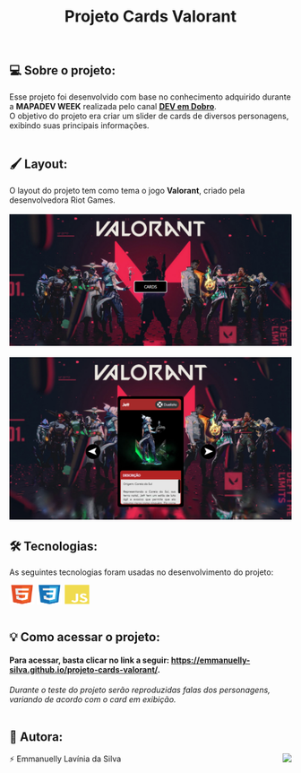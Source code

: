 <h1 align="center">Projeto Cards Valorant</h1>
<br>

## 💻 Sobre o projeto:

Esse projeto foi desenvolvido com base no conhecimento adquirido durante a **MAPADEV WEEK** realizada pelo canal <a href="https://www.youtube.com/c/DevemDobro">**DEV em Dobro**</a>.
<br>
O objetivo do projeto era criar um slider de cards de diversos personagens, exibindo suas principais informações. 
<br><br>

## 🖌️ Layout:

O layout do projeto tem como tema o jogo **Valorant**, criado pela desenvolvedora Riot Games.
<br><br>
<img src="./src/img/menu-valorant.png"/>
<br><Br>
<img src="./src/img/page-valorant.png"/>
<br>

## 🛠 Tecnologias:

As seguintes tecnologias foram usadas no desenvolvimento do projeto:

<div>
  <img align="center" alt="HTML" height="35" width="45" src="https://raw.githubusercontent.com/devicons/devicon/master/icons/html5/html5-original.svg">
  <img align="center" alt="CSS" height="35" width="45" src="https://raw.githubusercontent.com/devicons/devicon/master/icons/css3/css3-original.svg">
  <img align="center" alt="Js" height="35" width="45" src="https://raw.githubusercontent.com/devicons/devicon/master/icons/javascript/javascript-plain.svg">
</div>
<br>

## 💡 Como acessar o projeto:
#### Para acessar, basta clicar no link a seguir: https://emmanuelly-silva.github.io/projeto-cards-valorant/.
<i>Durante o teste do projeto serão reproduzidas falas dos personagens, variando de acordo com o card em exibição.</i>
<br><br>

## 📝 Autora:
⚡ Emmanuelly Lavínia da Silva
<img height="150" align="right" src="https://c.tenor.com/KOMN72qhJ-sAAAAC/haikyuu-hinata.gif"/>


